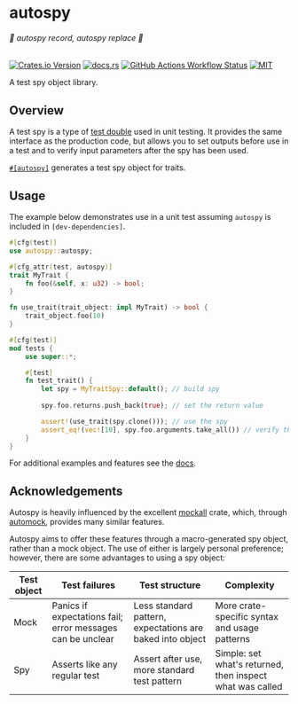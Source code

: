 # autospy

###### *🎵 autospy record, autospy replace 🎵*

[![Crates.io Version](https://img.shields.io/crates/v/autospy)](https://crates.io/crates/autospy)
[![docs.rs](https://img.shields.io/docsrs/autospy)](https://docs.rs/autospy/latest/autospy/)
[![GitHub Actions Workflow Status](https://img.shields.io/github/actions/workflow/status/lhalf/autospy/on_commit.yml)](https://github.com/lhalf/autospy/actions/workflows/on_commit.yml)
[![MIT](https://img.shields.io/badge/license-MIT-blue)](./LICENSE)

A test spy object library.

## Overview

A test spy is a type of [test double](https://en.wikipedia.org/wiki/Test_double) used in unit testing. It provides the same
interface as the production code, but allows you to set outputs before use in a test
and to verify input parameters after the spy has been used.

[`#[autospy]`](https://docs.rs/autospy/latest/autospy/) generates a test spy object for traits.

## Usage

The example below demonstrates use in a unit test assuming `autospy` is included in `[dev-dependencies]`.

```rust
#[cfg(test)]
use autospy::autospy;

#[cfg_attr(test, autospy)]
trait MyTrait {
    fn foo(&self, x: u32) -> bool;
}

fn use_trait(trait_object: impl MyTrait) -> bool {
    trait_object.foo(10)
}

#[cfg(test)]
mod tests {
    use super::*;

    #[test]
    fn test_trait() {
        let spy = MyTraitSpy::default(); // build spy
        
        spy.foo.returns.push_back(true); // set the return value

        assert!(use_trait(spy.clone())); // use the spy
        assert_eq!(vec![10], spy.foo.arguments.take_all()) // verify the arguments passed
    }
}
```

For additional examples and features see the [docs](https://docs.rs/autospy).

## Acknowledgements

Autospy is heavily influenced by the excellent [mockall](https://docs.rs/mockall/latest/mockall/) crate, which,
through [automock](https://docs.rs/mockall/latest/mockall/attr.automock.html), provides many similar features. 

Autospy aims to offer these features through a macro-generated spy object, rather than a mock object. The use of either is
largely personal preference; however, there are some advantages to using a spy object:

| Test object | Test failures                                              | Test structure                                            | Complexity                                                |
|-------------|------------------------------------------------------------|-----------------------------------------------------------|-----------------------------------------------------------|
| Mock        | Panics if expectations fail; error messages can be unclear | Less standard pattern, expectations are baked into object | More crate-specific syntax and usage patterns             |
| Spy         | Asserts like any regular test                              | Assert after use, more standard test pattern              | Simple: set what's returned, then inspect what was called |
